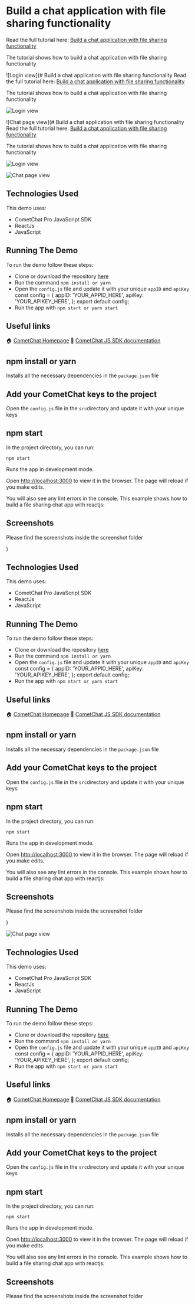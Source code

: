 # Build a chat application with file sharing functionality
Read the full tutorial here:
[Build a chat application with file sharing functionality](#)

The tutorial shows how to build a chat application with file sharing functionality

![Login view](# Build a chat application with file sharing functionality
Read the full tutorial here:
[Build a chat application with file sharing functionality](#)

The tutorial shows how to build a chat application with file sharing functionality

![Login view](https://paper-attachments.dropbox.com/s_5EE93C09700899A0DA0665C0B27F23EF9FAF02DD5C957065369CA608A6523735_1561633732366_Screen+Shot+2019-06-27+at+11.54.13+AM.png)

![Chat page view](# Build a chat application with file sharing functionality
Read the full tutorial here:
[Build a chat application with file sharing functionality](#)

The tutorial shows how to build a chat application with file sharing functionality

![Login view](https://paper-attachments.dropbox.com/s_5EE93C09700899A0DA0665C0B27F23EF9FAF02DD5C957065369CA608A6523735_1561633732366_Screen+Shot+2019-06-27+at+11.54.13+AM.png)

![Chat page view](https://paper-attachments.dropbox.com/s_5EE93C09700899A0DA0665C0B27F23EF9FAF02DD5C957065369CA608A6523735_1561633800358_Screen+Shot+2019-06-27+at+12.09.31+PM.png)

## Technologies Used

This demo uses:

- CometChat Pro JavaScript SDK
- ReactJs
- JavaScript


## Running The Demo

To run the demo follow these steps:

- Clone or download the repository [here](https://github.com/Kennypee/realtime-filesharing-app)
- Run the command `npm install or yarn`
- Open the `config.js` file and update it with your unique `appID` and `apiKey`
    const config = {
        appID: 'YOUR_APPID_HERE',
        apiKey: 'YOUR_APIKEY_HERE',
      };
      export default config;
- Run the app with `npm start or yarn start`


## Useful links

🏠 [CometChat Homepage](https://www.cometchat.com/)
👾 [CometChat JS SDK documentation](https://prodocs.cometchat.com/docs/js-quick-start)

## npm install or yarn

Installs all the necessary dependencies in the `package.json` file

## Add your CometChat keys to the project

Open the `config.js` file in the `src`directory and update it with your unique keys 

## npm start

In the project directory, you can run:

    npm start

Runs the app in development mode.

Open [http://localhost:3000](http://localhost:3000) to view it in the browser.
The page will reload if you make edits.

You will also see any lint errors in the console.
This example shows how to build a file sharing chat app with reactjs:


## Screenshots

Please find the screenshots inside the screenshot folder

)

## Technologies Used

This demo uses:

- CometChat Pro JavaScript SDK
- ReactJs
- JavaScript


## Running The Demo

To run the demo follow these steps:

- Clone or download the repository [here](https://github.com/Kennypee/realtime-filesharing-app)
- Run the command `npm install or yarn`
- Open the `config.js` file and update it with your unique `appID` and `apiKey`
    const config = {
        appID: 'YOUR_APPID_HERE',
        apiKey: 'YOUR_APIKEY_HERE',
      };
      export default config;
- Run the app with `npm start or yarn start`


## Useful links

🏠 [CometChat Homepage](https://www.cometchat.com/)
👾 [CometChat JS SDK documentation](https://prodocs.cometchat.com/docs/js-quick-start)

## npm install or yarn

Installs all the necessary dependencies in the `package.json` file

## Add your CometChat keys to the project

Open the `config.js` file in the `src`directory and update it with your unique keys 

## npm start

In the project directory, you can run:

    npm start

Runs the app in development mode.

Open [http://localhost:3000](http://localhost:3000) to view it in the browser.
The page will reload if you make edits.

You will also see any lint errors in the console.
This example shows how to build a file sharing chat app with reactjs:


## Screenshots

Please find the screenshots inside the screenshot folder

)

![Chat page view](https://paper-attachments.dropbox.com/s_5EE93C09700899A0DA0665C0B27F23EF9FAF02DD5C957065369CA608A6523735_1561633800358_Screen+Shot+2019-06-27+at+12.09.31+PM.png)

## Technologies Used

This demo uses:

- CometChat Pro JavaScript SDK
- ReactJs
- JavaScript


## Running The Demo

To run the demo follow these steps:

- Clone or download the repository [here](https://github.com/Kennypee/realtime-filesharing-app)
- Run the command `npm install or yarn`
- Open the `config.js` file and update it with your unique `appID` and `apiKey`
    const config = {
        appID: 'YOUR_APPID_HERE',
        apiKey: 'YOUR_APIKEY_HERE',
      };
      export default config;
- Run the app with `npm start or yarn start`


## Useful links

🏠 [CometChat Homepage](https://www.cometchat.com/)
👾 [CometChat JS SDK documentation](https://prodocs.cometchat.com/docs/js-quick-start)

## npm install or yarn

Installs all the necessary dependencies in the `package.json` file

## Add your CometChat keys to the project

Open the `config.js` file in the `src`directory and update it with your unique keys 

## npm start

In the project directory, you can run:

    npm start

Runs the app in development mode.

Open [http://localhost:3000](http://localhost:3000) to view it in the browser.
The page will reload if you make edits.

You will also see any lint errors in the console.
This example shows how to build a file sharing chat app with reactjs:


## Screenshots

Please find the screenshots inside the screenshot folder

